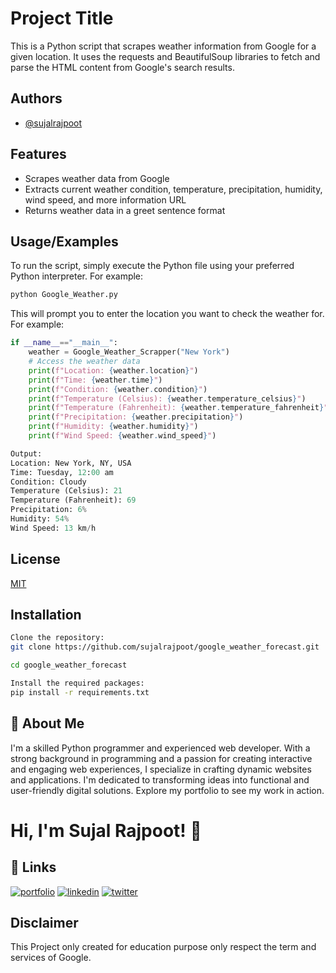 
# Project Title

This is a Python script that scrapes weather information from Google for a given location. It uses the requests and BeautifulSoup libraries to fetch and parse the HTML content from Google's search results.
## Authors

- [@sujalrajpoot](https://github.com/sujalrajpoot)


## Features

- Scrapes weather data from Google
- Extracts current weather condition, temperature, precipitation, humidity, wind speed, and more information URL
- Returns weather data in a greet sentence format

## Usage/Examples
To run the script, simply execute the Python file using your preferred Python interpreter. For example:

```python
python Google_Weather.py
```

This will prompt you to enter the location you want to check the weather for. For example:

```python
if __name__=="__main__":
    weather = Google_Weather_Scrapper("New York")
    # Access the weather data
    print(f"Location: {weather.location}")
    print(f"Time: {weather.time}")
    print(f"Condition: {weather.condition}")
    print(f"Temperature (Celsius): {weather.temperature_celsius}")
    print(f"Temperature (Fahrenheit): {weather.temperature_fahrenheit}")
    print(f"Precipitation: {weather.precipitation}")
    print(f"Humidity: {weather.humidity}")
    print(f"Wind Speed: {weather.wind_speed}")

Output:
Location: New York, NY, USA
Time: Tuesday, 12:00 am
Condition: Cloudy
Temperature (Celsius): 21
Temperature (Fahrenheit): 69
Precipitation: 6%
Humidity: 54%
Wind Speed: 13 km/h
```


## License

[MIT](https://choosealicense.com/licenses/mit/)


## Installation


```bash
Clone the repository:
git clone https://github.com/sujalrajpoot/google_weather_forecast.git

cd google_weather_forecast

Install the required packages: 
pip install -r requirements.txt
```
    
## 🚀 About Me
I'm a skilled Python programmer and experienced web developer. With a strong background in programming and a passion for creating interactive and engaging web experiences, I specialize in crafting dynamic websites and applications. I'm dedicated to transforming ideas into functional and user-friendly digital solutions. Explore my portfolio to see my work in action.
# Hi, I'm Sujal Rajpoot! 👋


## 🔗 Links
[![portfolio](https://img.shields.io/badge/my_portfolio-000?style=for-the-badge&logo=ko-fi&logoColor=white)](https://sujalrajpoot.netlify.app/)
[![linkedin](https://img.shields.io/badge/linkedin-0A66C2?style=for-the-badge&logo=linkedin&logoColor=white)](https://www.linkedin.com/in/sujal-rajpoot-469888305/)
[![twitter](https://img.shields.io/badge/twitter-1DA1F2?style=for-the-badge&logo=twitter&logoColor=white)](https://twitter.com/sujalrajpoot70)

## Disclaimer
This Project only created for education purpose only respect the term and services of Google.
